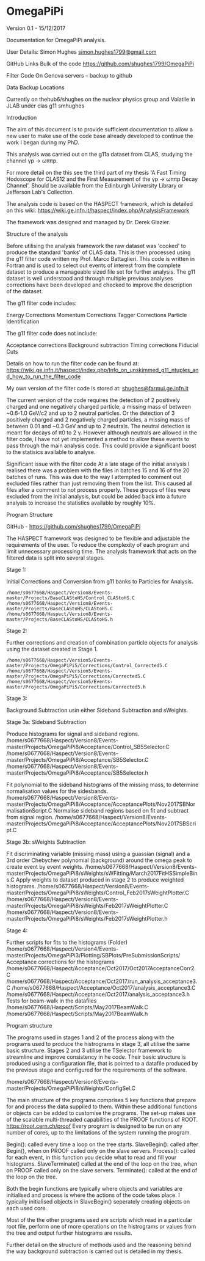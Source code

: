 # OmegaPiPi

Version 0.1 - 15/12/2017

Documentation for OmegaPiPi analysis.

User Details:
Simon Hughes
simon.hughes1799@gmail.com


GitHub Links
Bulk of the code
https://github.com/shughes1799/OmegaPiPi

Filter Code
On Genova servers – backup to github


Data Backup Locations

Currently on 
thehub6/shughes on the nuclear physics group and
Volatile in JLAB under clas g11 smhughes


Introduction

The aim of this document is to provide sufficient documentation to allow a new user to make use of the code base already developed to continue the work I began during my PhD.

This analysis was carried out on the g11a dataset from CLAS, studying the channel γp → ωππp.

For more detail on the this see the third part of my thesis 'A Fast Timing Hodoscope for CLAS12 and the First Measurement of the γp → ωππp Decay Channel'. Should be available from the Edinburgh University Library or Jefferson Lab's Collection.

The analysis code is based on the HASPECT framework, which is detailed on this wiki:
https://wiki.ge.infn.it/haspect/index.php/AnalysisFramework

The framework was designed and managed by Dr. Derek Glazier.

Structure of the analysis

Before utilising the analysis framework the raw dataset was 'cooked' to produce the standard 'banks'   of CLAS data. This is then processed using the g11 filter code written my Prof. Marco Battaglieri. This code is written in Fortran and is used to select out events of interest from the complete dataset to produce a manageable sized file set for further analysis.
The g11 dataset is well understood and through multiple previous analyses corrections have been developed and checked to improve the description of the dataset.

The g11 filter code includes:

Energy Corrections
Momentum Corrections
Tagger Corrections
Particle Identification

The g11 filter code does not include:

Acceptance corrections
Background subtraction
Timing corrections
Fiducial Cuts

Details on how to run the filter code can be found at:
https://wiki.ge.infn.it/haspect/index.php/Info_on_unskimmed_g11_ntuples_and_how_to_run_the_filter_code

My own version of the filter code is stored at: shughes@farmui.ge.infn.it


The current version of the code requires the detection of 2 positively charged and one negatively charged particle, a missing mass of between ~0.6-1.0 GeV/c2 and up to 2 neutral particles. Or the detection of 3 positively charged and 2 negatively charged particles, a missing mass of between 0.01 and ~0.3 GeV and up to 2 neutrals. The neutral detection is meant for decays of π0 to 2 γ. However although neutrals are allowed in the filter code, I have not yet implemented a method to allow these events to pass through the main analysis code. This could provide a significant boost to the statisics available to analyse.

Significant issue with the filter code
At a late stage of the initial analysis I realised there was a problem with the files in batches 15 and 16 of the 20 batches of runs. This was due to the way I attempted to comment out excluded files rather than just removing them from the list. This caused all files after a comment to not process properly. These groups of files were excluded from the initial analysis, but could be added back into a future analysis to increase the statistics available by roughly 10%.

Program Structure

GitHub - https://github.com/shughes1799/OmegaPiPi

The HASPECT framework was designed to be flexible and adjustable the requirements of the user. To reduce the complexity of each program and limit unnecessary processing time. The analysis framework that acts on the filtered data is split into several stages.








Stage 1:

Initial Corrections and Conversion from g11 banks to Particles for Analysis.

	/home/s0677668/Haspect/Version8/Events-	master/Projects/BaseCLAStoHS/Control_CLAStoHS.C
	/home/s0677668/Haspect/Version8/Events-master/Projects/BaseCLAStoHS/CLAStoHS.C
	/home/s0677668/Haspect/Version8/Events-master/Projects/BaseCLAStoHS/CLAStoHS.h

Stage 2:

Further corrections and creation of combination particle objects for analysis using the dataset created in Stage 1.

	/home/s0677668/Haspect/Version5/Events-	master/Projects/OmegaPiPi5/Corrections/Control_Corrected5.C
	/home/s0677668/Haspect/Version5/Events-	master/Projects/OmegaPiPi5/Corrections/Corrected5.C
	/home/s0677668/Haspect/Version5/Events-	master/Projects/OmegaPiPi5/Corrections/Corrected5.h

Stage 3:

Background Subtraction usin either Sideband Subtraction and sWeights.

Stage 3a: Sideband Subtraction

Produce histograms for signal and sideband regions.
	/home/s0677668/Haspect/Version8/Events-master/Projects/OmegaPiPi8/Acceptance/Control_SB5Selector.C
	/home/s0677668/Haspect/Version8/Events-master/Projects/OmegaPiPi8/Acceptance/SB5Selector.C
	/home/s0677668/Haspect/Version8/Events-master/Projects/OmegaPiPi8/Acceptance/SB5Selector.h

Fit polynomial to the sideband histograms of the missing mass, to determine normalisation values for the sidesbands.
	/home/s0677668/Haspect/Version8/Events-master/Projects/OmegaPiPi8/Acceptance/AcceptancePlots/Nov2017SBNormalisationScript.C
Normalise sideband regions based on fit and subtract from signal region.
/home/s0677668/Haspect/Version8/Events-master/Projects/OmegaPiPi8/Acceptance/AcceptancePlots/Nov2017SBScript.C
	
Stage 3b: sWeights Subtraction

Fit discriminating variable (missing mass) using a guassian (signal) and a 3rd order Chebychev polynomial (background) around the omega peak to create event by event weights.
/home/s0677668/Haspect/Version8/Events-master/Projects/OmegaPiPi8/sWeights/sWFitting/March2017FitHSSimpleBins.C
Apply weights to dataset produced in stage 2 to produce weighted histograms.
/home/s0677668/Haspect/Version8/Events-master/Projects/OmegaPiPi8/sWeights/Control_Feb2017sWeightPlotter.C
 /home/s0677668/Haspect/Version8/Events-master/Projects/OmegaPiPi8/sWeights/Feb2017sWeightPlotter.C
 /home/s0677668/Haspect/Version8/Events-master/Projects/OmegaPiPi8/sWeights/Feb2017sWeightPlotter.h

Stage 4:

Further scripts for fits to the histograms (Folder)
	/home/s0677668/Haspect/Version4/Events-	master/Projects/OmegaPiPi3/Plotting/SBPlots/PreSubmissionScripts/
Acceptance corrections for the histograms
	/home/s0677668/Haspect/Acceptance/Oct2017/Oct2017AcceptanceCorr2.C
	/home/s0677668/Haspect/Acceptance/Oct2017/run_analysis_acceptance3.C
	/home/s0677668/Haspect/Acceptance/Oct2017/analysis_acceptance3.C
	/home/s0677668/Haspect/Acceptance/Oct2017/analysis_acceptance3.h
Tests for beam-walk in the datafiles
	/home/s0677668/Haspect/Scripts/May2017BeamWalk.C 
/home/s0677668/Haspect/Scripts/May2017BeamWalk.h 


Program structure

The programs used in stages 1 and 2 of the process along with the programs used to produce the histrograms in stage 3, all utilise the same basic structure. Stages 2 and 3 utilise the TSelector framework to streamline and improve consistency in he code. Their basic structure is produced using a configuration file, that is pointed to a datafile produced by the previous stage and configured for the requirements of the software. 

/home/s0677668/Haspect/Version8/Events-master/Projects/OmegaPiPi8/sWeights/ConfigSel.C 


The main structure of the programs comprises 5 key functions that prepare for and process the data supplied to them. Within these additional functions or objects can be added to customise the programs. The set-up makes use of the scalable multi-threaded capabilities of the PROOF functions of ROOT. https://root.cern.ch/proof Every program is designed to be run on any number of cores, up to the limitations of the system running the program. 

Begin(): 		called every time a loop on the tree starts.
SlaveBegin(): 		called after Begin(), when on PROOF called only on the slave servers.
Process(): 		called for each event, in this function you decide what to read and fill your histograms.
SlaveTerminate()	called at the end of the loop on the tree, when on PROOF called only on the slave servers.
Terminate(): 		called at the end of the loop on the tree.

Both the begin functions are typically where objects and variables are initialised and process is where the actions of the code takes place. I typically initialised objects in SlaveBegin() seperately creating objects on each used core.

Most of the the other programs used are scripts which read in a particular root file, perform one of more operations on the histrograms or values from the tree and output further histograms are results.

Further detail on the structure of methods used and the reasoning behind the way background subtraction is carried out is detailed in my thesis.




